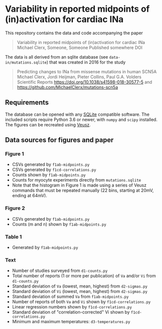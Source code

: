 # Variability in reported midpoints of (in)activation for cardiac INa

This repository contains the data and code accompanying the paper 

> Variability in reported midpoints of (in)activation for cardiac INa
> Michael Clerx, Someone, Someone
> Published somewhere
> DOI

The data is all derived from an sqlite database (see `data-in/mutations.sqlite`) that was created in 2016 for the study

> Predicting changes to INa from missense mutations in human SCN5A
> Michael Clerx, Jordi Heijman, Pieter Collins, Paul G.A. Volders
> Scientific Reports
> https://doi.org/10.1038/s41598-018-30577-5
> and https://github.com/MichaelClerx/mutations-scn5a

## Requirements

The database can be opened with any [SQLite](https://en.wikipedia.org/wiki/SQLite) compatible software.
The included scripts require Python 3.6 or newer, with `numpy` and `scipy` installed.
The figures can be recreated using [Veusz](https://veusz.github.io/).

## Data sources for figures and paper

### Figure 1
- CSVs generated by `f1ab-midpoints.py`
- CSVs generated by `f1cd-correlations.py`
- Counts shown by `f1ab-midpoints.py`
- Counts for myocyte experiments directly from `mutations.sqlite`
- Note that the histogram in Figure 1 is made using a series of Veusz commands that must be repeated manually (22 bins, starting at 20mV, ending at 64mV).

### Figure 2
- CSVs generated by `f1ab-midpoints.py`
- Counts (m and n) shown by `f1ab-midpoints.py`

### Table 1
- Generated by `f1ab-midpoints.py`

### Text
- Number of studies surveyed from `d1-counts.py`
- Total number of reports (1 or more per publication) of `Va` and/or `Vi` from `d1-counts.py`
- Standard deviation of `Va` (lowest, mean, highest) from `d2-sigmas.py`
- Standard deviation of `Vi` (lowest, mean, highest) from `d2-sigmas.py`
- Standard deviation of summed `Va` from `f1ab-midpoints.py`
- Number of reports of both `Va` and `Vi` shown by `f1cd-correlations.py`
- Linear regression numbers shown by `f1cd-correlations.py`
- Standard deviation of "correlation-corrected" Vi shown by `f1cd-correlations.py`
- Minimum and maximum temperatures: `d3-temperatures.py`

